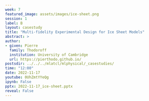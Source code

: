```yaml
---
week: 7
featured_image: assets/images/ice-sheet.png
session: 1
label: B
layout: casestudy
title: "Multi-fidelity Experimental Design for Ice Sheet Models"
abstract: >
author:
- given: Pierre
  family: Thodoroff
  institution: University of Cambridge
  url: https://pierthodo.github.io/
postsdir: ../../../mlatcl/mlphysical/_casestudies/
time: "12:00"
date: 2022-11-17
youtube: 0UhZmtYYeQg
ipynb: False
pptx: 2022-11-17_ice-sheet.pptx
reveal: False
---
```


